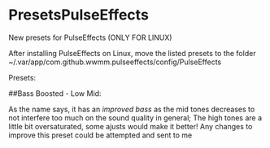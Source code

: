 # PresetsPulseEffects
New presets for PulseEffects (ONLY FOR LINUX)

After installing PulseEffects on Linux, move the listed presets to the folder ~/.var/app/com.github.wwmm.pulseeffects/config/PulseEffects 

Presets:

##Bass Boosted - Low Mid: 

As the name says, it has an *improved bass* as the mid tones decreases to not interfere too much on the sound quality in general; The high tones are a little bit oversaturated, some ajusts would make it better! Any changes to improve this preset could be attempted and sent to me
